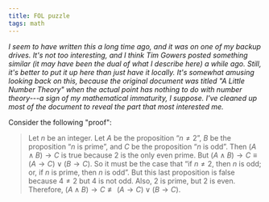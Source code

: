 ```yaml
---
title: FOL puzzle
tags: math
---
```


*I seem to have written this a long time ago, and it was on one of my
backup drives.  It's not too interesting, and I think Tim Gowers posted
something similar (it may have been the dual of what I describe here) a
while ago.  Still, it's better to put it up here than just have it
locally.  It's somewhat amusing looking back on this, because the
original document was titled "A Little Number Theory" when the actual
point has nothing to do with number theory---a sign of my mathematical
immaturity, I suppose.  I've cleaned up most of the document to reveal
the part that most interested me.*

Consider the following "proof":

> Let $n$ be an integer. Let $A$ be the proposition “$n\ne2$”, $B$ be the
> proposition “$n$ is prime”, and $C$ be the proposition “$n$ is odd”.
> Then $(A\wedge B)\to C$ is true because $2$ is the only even prime. But
> $(A\wedge B)\to C\equiv (A\to C)\vee(B\to C)$. So it must be the case
> that “if $n\ne2$, then $n$ is odd; or, if $n$ is prime, then $n$ is
> odd”. But this last proposition is false because $4\ne2$ but $4$ is not
> odd. Also, $2$ is prime, but $2$ is even. Therefore,
> $(A\wedge B)\to C\not\equiv (A\to C)\vee(B\to C)$.

